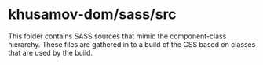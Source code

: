 # khusamov-dom/sass/src

This folder contains SASS sources that mimic the component-class hierarchy. These files
are gathered in to a build of the CSS based on classes that are used by the build.

